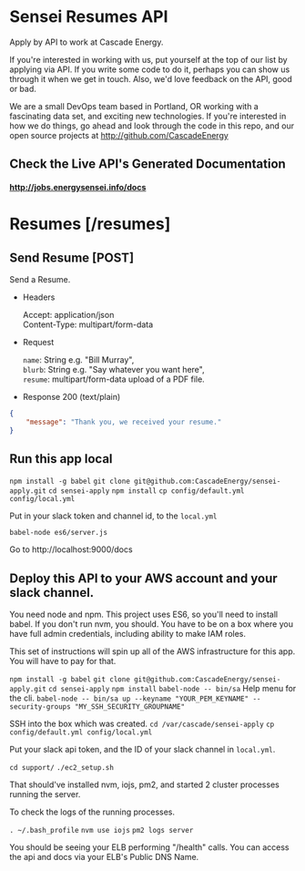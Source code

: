 # Sensei Resumes API
Apply by API to work at Cascade Energy.

If you're interested in working with us, put yourself at the top of our list
by applying via API. If you write some code to do it, perhaps you can show us through
it when we get in touch. Also, we'd love feedback on the API, good or bad.

We are a small DevOps team based in Portland, OR working with a fascinating data set, and
exciting new technologies. If you're interested in how we do things, go ahead and look through the code in
this repo, and our open source projects at http://github.com/CascadeEnergy

## Check the Live API's Generated Documentation
#### http://jobs.energysensei.info/docs

# Resumes [/resumes]
## Send Resume [POST]
Send a Resume.

+ Headers
    
    Accept: application/json  
    Content-Type: multipart/form-data

+ Request

    `name`: String e.g. "Bill Murray",  
    `blurb`: String e.g. "Say whatever you want here",  
    `resume`: multipart/form-data upload of a PDF file.

+ Response 200 (text/plain)

```json
{
    "message": "Thank you, we received your resume."
}
```

## Run this app local

`npm install -g babel`
`git clone git@github.com:CascadeEnergy/sensei-apply.git`
`cd sensei-apply`
`npm install`
`cp config/default.yml config/local.yml`

Put in your slack token and channel id, to the `local.yml`

`babel-node es6/server.js`

Go to http://localhost:9000/docs

## Deploy this API to your AWS account and your slack channel.

You need node and npm. This project uses ES6, so you'll need to install babel. If you don't run nvm, you should.
You have to be on a box where you have full admin credentials, including ability to make IAM roles.

This set of instructions will spin up all of the AWS infrastructure for this app. You will have to pay for that.

`npm install -g babel`
`git clone git@github.com:CascadeEnergy/sensei-apply.git`
`cd sensei-apply`
`npm install`
`babel-node -- bin/sa` Help menu for the cli.
`babel-node -- bin/sa up --keyname "YOUR_PEM_KEYNAME" --security-groups "MY_SSH_SECURITY_GROUPNAME"`

SSH into the box which was created.
`cd /var/cascade/sensei-apply`
`cp config/default.yml config/local.yml`

Put your slack api token, and the ID of your slack channel in `local.yml`.

`cd support/`
`./ec2_setup.sh`

That should've installed nvm, iojs, pm2, and started 2 cluster processes running the server.

To check the logs of the running processes.

`. ~/.bash_profile`
`nvm use iojs`
`pm2 logs server`

You should be seeing your ELB performing "/health" calls.
You can access the api and docs via your ELB's Public DNS Name.
